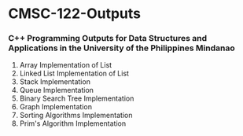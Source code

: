 # CMSC-122-Outputs

### C++ Programming Outputs for Data Structures and Applications in the University of the Philippines Mindanao
1. Array Implementation of List
2. Linked List Implementation of List
3. Stack Implementation
4. Queue Implementation
5. Binary Search Tree Implementation
6. Graph Implementation
7. Sorting Algorithms Implementation
8. Prim's Algorithm Implementation
